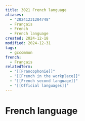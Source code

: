 ```yaml
---
title: 3021 French language
aliases:
  - "20241231204748"
  - Français
  - French
  - French language
created: 2024-12-18
modified: 2024-12-31
tags:
  - gccommon
french:
  - Français
relatedTerm:
  - "[[Francophonie]]"
  - "[[French in the workplace]]"
  - "[[French second language]]"
  - "[[Official languages]]"
---
```

# French language
